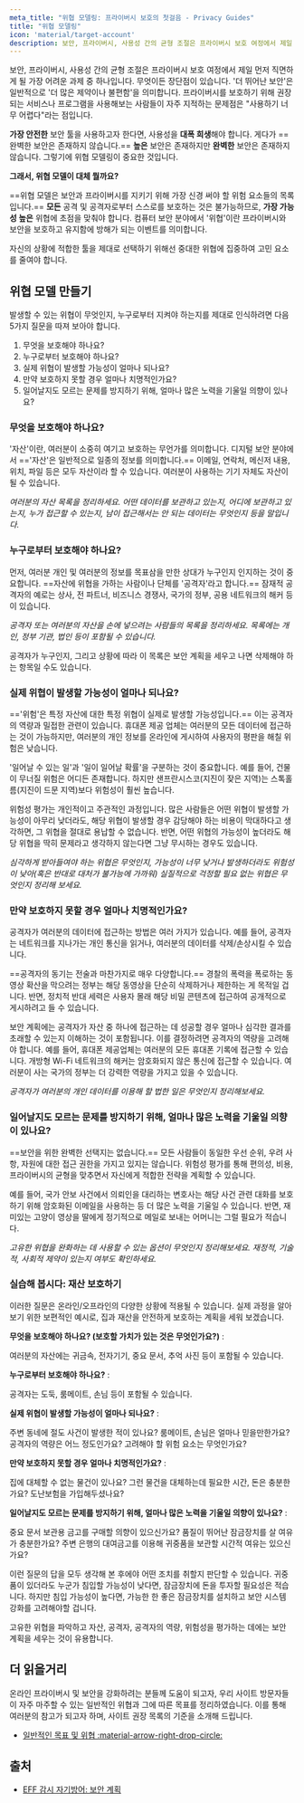```yaml
---
meta_title: "위협 모델링: 프라이버시 보호의 첫걸음 - Privacy Guides"
title: "위협 모델링"
icon: 'material/target-account'
description: 보안, 프라이버시, 사용성 간의 균형 조절은 프라이버시 보호 여정에서 제일 먼저 직면하게 될 가장 어려운 과제 중 하나입니다.
---
```


보안, 프라이버시, 사용성 간의 균형 조절은 프라이버시 보호 여정에서 제일 먼저 직면하게 될 가장 어려운 과제 중 하나입니다. 무엇이든 장단점이 있습니다. '더 뛰어난 보안'은 일반적으로 '더 많은 제약이나 불편함'을 의미합니다. 프라이버시를 보호하기 위해 권장되는 서비스나 프로그램을 사용해보는 사람들이 자주 지적하는 문제점은 "사용하기 너무 어렵다"라는 점입니다.

**가장 안전한** 보안 툴을 사용하고자 한다면, 사용성을 **대폭 희생**해야 합니다. 게다가 ==완벽한 보안은 존재하지 않습니다.== **높은** 보안은 존재하지만 **완벽한** 보안은 존재하지 않습니다. 그렇기에 위협 모델링이 중요한 것입니다.

**그래서, 위협 모델이 대체 뭘까요?**

==위협 모델은 보안과 프라이버시를 지키기 위해 가장 신경 써야 할 위험 요소들의 목록입니다.== **모든** 공격 및 공격자로부터 스스로를 보호하는 것은 불가능하므로, **가장 가능성 높은** 위협에 초점을 맞춰야 합니다. 컴퓨터 보안 분야에서 '위협'이란 프라이버시와 보안을 보호하고 유지함에 방해가 되는 이벤트를 의미합니다.

자신의 상황에 적합한 툴을 제대로 선택하기 위해선 중대한 위협에 집중하여 고민 요소를 줄여야 합니다.

## 위협 모델 만들기

발생할 수 있는 위협이 무엇인지, 누구로부터 지켜야 하는지를 제대로 인식하려면 다음 5가지 질문을 따져 보아야 합니다.

1. 무엇을 보호해야 하나요?
2. 누구로부터 보호해야 하나요?
3. 실제 위협이 발생할 가능성이 얼마나 되나요?
4. 만약 보호하지 못할 경우 얼마나 치명적인가요?
5. 일어날지도 모르는 문제를 방지하기 위해, 얼마나 많은 노력을 기울일 의향이 있나요?

### 무엇을 보호해야 하나요?

'자산'이란, 여러분이 소중히 여기고 보호하는 무언가를 의미합니다. 디지털 보안 분야에서 =='자산'은 일반적으로 일종의 정보를 의미합니다.== 이메일, 연락처, 메신저 내용, 위치, 파일 등은 모두 자산이라 할 수 있습니다. 여러분이 사용하는 기기 자체도 자산이 될 수 있습니다.

*여러분의 자산 목록을 정리하세요. 어떤 데이터를 보관하고 있는지, 어디에 보관하고 있는지, 누가 접근할 수 있는지, 남이 접근해서는 안 되는 데이터는 무엇인지 등을 말입니다.*

### 누구로부터 보호해야 하나요?

먼저, 여러분 개인 및 여러분의 정보를 목표삼을 만한 상대가 누구인지 인지하는 것이 중요합니다. ==자산에 위협을 가하는 사람이나 단체를 '공격자'라고 합니다.== 잠재적 공격자의 예로는 상사, 전 파트너, 비즈니스 경쟁사, 국가의 정부, 공용 네트워크의 해커 등이 있습니다.

*공격자 또는 여러분의 자산을 손에 넣으려는 사람들의 목록을 정리하세요. 목록에는 개인, 정부 기관, 법인 등이 포함될 수 있습니다.*

공격자가 누구인지, 그리고 상황에 따라 이 목록은 보안 계획을 세우고 나면 삭제해야 하는 항목일 수도 있습니다.

### 실제 위협이 발생할 가능성이 얼마나 되나요?

=='위험'은 특정 자산에 대한 특정 위협이 실제로 발생할 가능성입니다.== 이는 공격자의 역량과 밀접한 관련이 있습니다. 휴대폰 제공 업체는 여러분의 모든 데이터에 접근하는 것이 가능하지만, 여러분의 개인 정보를 온라인에 게시하여 사용자의 평판을 해칠 위험은 낮습니다.

'일어날 수 있는 일'과 '일이 일어날 확률'을 구분하는 것이 중요합니다. 예를 들어, 건물이 무너질 위험은 어디든 존재합니다. 하지만 샌프란시스코(지진이 잦은 지역)는 스톡홀름(지진이 드문 지역)보다 위험성이 훨씬 높습니다.

위험성 평가는 개인적이고 주관적인 과정입니다. 많은 사람들은 어떤 위협이 발생할 가능성이 아무리 낮더라도, 해당 위협이 발생할 경우 감당해야 하는 비용이 막대하다고 생각하면, 그 위협을 절대로 용납할 수 없습니다. 반면, 어떤 위협의 가능성이 높더라도 해당 위협을 딱히 문제라고 생각하지 않는다면 그냥 무시하는 경우도 있습니다.

*심각하게 받아들여야 하는 위협은 무엇인지, 가능성이 너무 낮거나 발생하더라도 위험성이 낮아(혹은 반대로 대처가 불가능에 가까워) 실질적으로 걱정할 필요 없는 위협은 무엇인지 정리해 보세요.*

### 만약 보호하지 못할 경우 얼마나 치명적인가요?

공격자가 여러분의 데이터에 접근하는 방법은 여러 가지가 있습니다. 예를 들어, 공격자는 네트워크를 지나가는 개인 통신을 읽거나, 여러분의 데이터를 삭제/손상시킬 수 있습니다.

==공격자의 동기는 전술과 마찬가지로 매우 다양합니다.== 경찰의 폭력을 폭로하는 동영상 확산을 막으려는 정부는 해당 동영상을 단순히 삭제하거나 제한하는 게 목적일 겁니다. 반면, 정치적 반대 세력은 사용자 몰래 해당 비밀 콘텐츠에 접근하여 공개적으로 게시하려고 들 수 있습니다.

보안 계획에는 공격자가 자산 중 하나에 접근하는 데 성공할 경우 얼마나 심각한 결과를 초래할 수 있는지 이해하는 것이 포함됩니다. 이를 결정하려면 공격자의 역량을 고려해야 합니다. 예를 들어, 휴대폰 제공업체는 여러분의 모든 휴대폰 기록에 접근할 수 있습니다. 개방형 Wi-Fi 네트워크의 해커는 암호화되지 않은 통신에 접근할 수 있습니다. 여러분이 사는 국가의 정부는 더 강력한 역량을 가지고 있을 수 있습니다.

*공격자가 여러분의 개인 데이터를 이용해 할 법한 일은 무엇인지 정리해보세요.*

### 일어날지도 모르는 문제를 방지하기 위해, 얼마나 많은 노력을 기울일 의향이 있나요?

==보안을 위한 완벽한 선택지는 없습니다.== 모든 사람들이 동일한 우선 순위, 우려 사항, 자원에 대한 접근 권한을 가지고 있지는 않습니다. 위험성 평가를 통해 편의성, 비용, 프라이버시의 균형을 맞추면서 자신에게 적합한 전략을 계획할 수 있습니다.

예를 들어, 국가 안보 사건에서 의뢰인을 대리하는 변호사는 해당 사건 관련 대화를 보호하기 위해 암호화된 이메일을 사용하는 등 더 많은 노력을 기울일 수 있습니다. 반면, 재미있는 고양이 영상을 딸에게 정기적으로 메일로 보내는 어머니는 그럴 필요가 적습니다.

*고유한 위협을 완화하는 데 사용할 수 있는 옵션이 무엇인지 정리해보세요. 재정적, 기술적, 사회적 제약이 있는지 여부도 확인하세요.*

### 실습해 봅시다: 재산 보호하기

이러한 질문은 온라인/오프라인의 다양한 상황에 적용될 수 있습니다. 실제 과정을 알아보기 위한 보편적인 예시로, 집과 재산을 안전하게 보호하는 계획을 세워 보겠습니다.

**무엇을 보호해야 하나요? (보호할 가치가 있는 것은 무엇인가요?)**
:

여러분의 자산에는 귀금속, 전자기기, 중요 문서, 추억 사진 등이 포함될 수 있습니다.

**누구로부터 보호해야 하나요?**
:

공격자는 도둑, 룸메이트, 손님 등이 포함될 수 있습니다.

**실제 위협이 발생할 가능성이 얼마나 되나요?**
:

주변 동네에 절도 사건이 발생한 적이 있나요? 룸메이트, 손님은 얼마나 믿을만한가요? 공격자의 역량은 어느 정도인가요? 고려해야 할 위험 요소는 무엇인가요?

**만약 보호하지 못할 경우 얼마나 치명적인가요?**
:

집에 대체할 수 없는 물건이 있나요? 그런 물건을 대체하는데 필요한 시간, 돈은 충분한가요? 도난보험을 가입해두셨나요?

**일어날지도 모르는 문제를 방지하기 위해, 얼마나 많은 노력을 기울일 의향이 있나요?**
:

중요 문서 보관용 금고를 구매할 의향이 있으신가요? 품질이 뛰어난 잠금장치를 살 여유가 충분한가요? 주변 은행의 대여금고를 이용해 귀중품을 보관할 시간적 여유는 있으신가요?

이런 질문의 답을 모두 생각해 본 후에야 어떤 조치를 취할지 판단할 수 있습니다. 귀중품이 있더라도 누군가 침입할 가능성이 낮다면, 잠금장치에 돈을 투자할 필요성은 적습니다. 하지만 침입 가능성이 높다면, 가능한 한 좋은 잠금장치를 설치하고 보안 시스템 강화를 고려해야할 겁니다.

고유한 위협을 파악하고 자산, 공격자, 공격자의 역량, 위험성을 평가하는 데에는 보안 계획을 세우는 것이 유용합니다.

## 더 읽을거리

온라인 프라이버시 및 보안을 강화하려는 분들께 도움이 되고자, 우리 사이트 방문자들이 자주 마주할 수 있는 일반적인 위협과 그에 따른 목표를 정리하였습니다. 이를 통해 여러분의 참고가 되고자 하며, 사이트 권장 목록의 기준을 소개해 드립니다.

- [일반적인 목표 및 위협 :material-arrow-right-drop-circle:](common-threats.md)

## 출처

- [EFF 감시 자기방어: 보안 계획](https://ssd.eff.org/en/module/your-security-plan)
